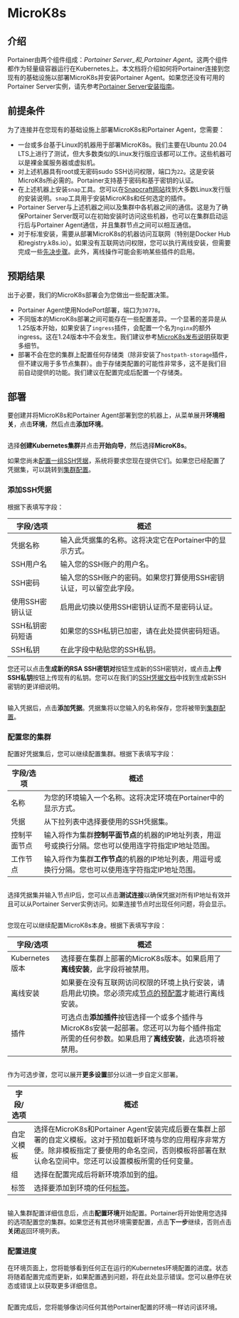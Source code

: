 # MicroK8s

## 介绍

Portainer由两个组件组成：_Portainer Server_和_Portainer Agent_。这两个组件都作为轻量级容器运行在Kubernetes上。本文档将介绍如何将Portainer连接到您现有的基础设施以部署MicroK8s并安装Portainer Agent。如果您还没有可用的Portainer Server实例，请先参考[Portainer Server安装指南](../../../../../start/install/server/kubernetes/baremetal.md)。

## 前提条件

为了连接并在您现有的基础设施上部署MicroK8s和Portainer Agent，您需要：

* 一台或多台基于Linux的机器用于部署MicroK8s。我们主要在Ubuntu 20.04 LTS上进行了测试，但大多数类似的Linux发行版应该都可以工作。这些机器可以是裸金属服务器或虚拟机。
* 对上述机器具有root或无密码sudo SSH访问权限，端口为`22`。这是安装MicroK8s所必需的。Portainer支持基于密码和基于密钥的认证。
* 在上述机器上安装`snap`工具。您可以在[Snapcraft网站](https://snapcraft.io/docs/installing-snapd)找到大多数Linux发行版的安装说明。`snap`工具用于安装MicroK8s和任何选定的插件。
* Portainer Server与上述机器之间以及集群中各机器之间的通信。这是为了确保Portainer Server既可以在初始安装时访问这些机器，也可以在集群启动运行后与Portainer Agent通信，并且集群节点之间可以相互通信。
* 对于标准安装，需要从部署MicroK8s的机器访问互联网（特别是Docker Hub和registry.k8s.io）。如果没有互联网访问权限，您可以执行离线安装，但需要完成一些[先决步骤](offline.md)。此外，离线操作可能会影响某些插件的启用。

## 预期结果

出于必要，我们的MicroK8s部署会为您做出一些配置决策。

* Portainer Agent使用NodePort部署，端口为`30778`。&#x20;
* 不同版本的MicroK8s部署之间可能存在一些配置差异。一个显著的差异是从1.25版本开始，如果安装了`ingress`插件，会配置一个名为`nginx`的额外ingress。这在1.24版本中不会发生。我们建议参考[MicroK8s发布说明](https://microk8s.io/docs/release-notes)获取更多细节。
* 部署不会在您的集群上配置任何存储类（除非安装了`hostpath-storage`插件，但不建议用于多节点集群）。由于存储类配置的可能性非常多，这不是我们目前自动提供的功能。我们建议在配置完成后配置一个存储类。

## 部署

要创建并将MicroK8s和Portainer Agent部署到您的机器上，从菜单展开**环境相关**，点击**环境**，然后点击**添加环境**。

<figure><img src="../../../..//assets/2.22-environments-add.gif" alt=""><figcaption></figcaption></figure>

选择**创建Kubernetes集群**并点击**开始向导**，然后选择**MicroK8s**。

如果您尚未[配置一组SSH凭据](../../../../settings/credentials/ssh.md)，系统将要求您现在提供它们。如果您已经配置了凭据集，可以跳转到[集群配置](./#configure-your-cluster)。

### 添加SSH凭据

根据下表填写字段：

| 字段/选项               | 概述                                                                                                             |
| -------------------------- | -------------------------------------------------------------------------------------------------------------------- |
| 凭据名称           | 输入此凭据集的名称。这将决定它在Portainer中的显示方式。                                    |
| SSH用户名               | 输入您的SSH账户的用户名。                                                                             |
| SSH密码               | 输入您的SSH账户的密码。如果您打算使用SSH密钥认证，可以留空此字段。 |
| 使用SSH密钥认证 | 启用此切换以使用SSH密钥认证而不是密码认证。                                 |
| SSH私钥密码短语 | 如果您的SSH私钥已加密，请在此处提供密码短语。                                                   |
| SSH私钥            | 在此字段中粘贴您的SSH私钥。                                                                            |


您还可以点击**生成新的RSA SSH密钥对**按钮生成新的SSH密钥对，或点击**上传SSH私钥**按钮上传现有的私钥。您可以在我们的[SSH凭据文档](../../../../settings/credentials/ssh.md#generate-a-new-key-pair)中找到生成新SSH密钥的更详细说明。


<figure><img src="../../../..//assets/2.26-environments-add-kube-create-microk8s-creds.png" alt=""><figcaption></figcaption></figure>

输入凭据后，点击**添加凭据**。凭据集将以您输入的名称保存，您将被带到[集群配置](./#configure-your-cluster)。

### 配置您的集群

配置好凭据集后，您可以继续配置集群。根据下表填写字段：

| 字段/选项        | 概述                                                                                                                                                                                                   |
| ------------------- | ---------------------------------------------------------------------------------------------------------------------------------------------------------------------------------------------------------- |
| 名称                | 为您的环境输入一个名称。这将决定环境在Portainer中的显示方式。                                                                                                                   |
| 凭据         | 从下拉列表中选择要使用的SSH凭据集。                                                                                                                                                |
| 控制平面节点 | 输入将作为集群**控制平面节点**的机器的IP地址列表，用逗号或换行分隔。您也可以使用连字符指定IP地址范围。 |
| 工作节点        | 输入将作为集群**工作节点**的机器的IP地址列表，用逗号或换行分隔。您也可以使用连字符指定IP地址范围。        |

<figure><img src="../../../..//assets/2.19-environments-create-microk8s-nodes.png" alt=""><figcaption></figcaption></figure>

选择凭据集并输入节点IP后，您可以点击**测试连接**以确保凭据对所有IP地址有效并且可以从Portainer Server实例访问。如果连接节点时出现任何问题，将会显示。

<figure><img src="../../../..//assets/2.19-environments-create-microk8s-test.png" alt=""><figcaption></figcaption></figure>

您现在可以继续配置MicroK8s本身。根据下表填写字段：

| 字段/选项       | 概述                                                                                                                                                                                                                            |
| ------------------ | ----------------------------------------------------------------------------------------------------------------------------------------------------------------------------------------------------------------------------------- |
| Kubernetes版本 | 选择要在集群上部署的MicroK8s版本。如果启用了**离线安装**，此字段将被禁用。                                                                                                                 |
| 离线安装    | 如果要在没有互联网访问权限的环境上执行安装，请启用此切换。您必须完成[节点的预配置](offline.md)才能进行离线安装。                                   |
| 插件             | 可选点击**添加插件**按钮选择一个或多个插件与MicroK8s安装一起部署。您还可以为每个插件指定所需的任何参数。如果启用了**离线安装**，此选项将被禁用。 |

<figure><img src="../../../..//assets/2.20.3-environments-add-k8s-create-version.png" alt=""><figcaption></figcaption></figure>

作为可选步骤，您可以展开**更多设置**部分以进一步自定义部署。

| 字段/选项    | 概述                                                                                                                                                                                                                                                                                                                                                    |
| --------------- | ----------------------------------------------------------------------------------------------------------------------------------------------------------------------------------------------------------------------------------------------------------------------------------------------------------------------------------------------------------- |
| 自定义模板 | 选择在MicroK8s和Portainer Agent安装完成后要在集群上部署的自定义模板。这对于预加载新环境与您的应用程序非常方便。除非模板指定了要使用的命名空间，否则模板将部署在默认命名空间中。您还可以设置模板所需的任何变量。 |
| 组           | 选择在配置完成后将新环境添加到的[组](../../../groups.md)。                                                                                                                                                                                                                                                             |
| 标签            | 选择要添加到环境的任何[标签](../../../tags.md)。                                                                                                                                                                                                                                                                                              |

<figure><img src="../../../..//assets/2.19-environments-create-microk8s-moresettings.png" alt=""><figcaption></figcaption></figure>

输入集群配置详细信息后，点击**配置环境**开始配置。Portainer将开始使用您选择的选项配置您的集群。如果您还有其他环境需要配置，点击**下一步**继续，否则点击**关闭**返回环境列表。

### 配置进度

在环境页面上，您将能够看到任何正在运行的Kubernetes环境配置的进度。状态将随着配置完成而更新，如果配置遇到问题，将在此处显示错误。您可以悬停在状态或错误上以获取更多详细信息。

<figure><img src="../../../..//assets/2.18-environments-add-k8sinstall-creating.png" alt=""><figcaption></figcaption></figure>

配置完成后，您将能够像访问任何其他Portainer配置的环境一样访问该环境。
